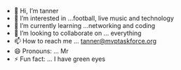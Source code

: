 - 👋 Hi, I’m tanner
- 👀 I’m interested in ...football, live music and technology
- 🌱 I’m currently learning ...networking and coding
- 💞️ I’m looking to collaborate on ... everything 
- 📫 How to reach me ... tanner@mvptaskforce.org
- 😄 Pronouns: ... Mr
- ⚡ Fun fact: ... I have green eyes

<!---
tanner-tobey/tanner-tobey is a ✨ special ✨ repository because its `README.md` (this file) appears on your GitHub profile.
You can click the Preview link to take a look at your changes.
--->
